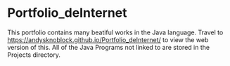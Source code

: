 # Portfolio_deInternet
This portfolio contains many beatiful works in the Java language. Travel to https://andysknoblock.github.io/Portfolio_deInternet/ to view the web version of this.  All of the Java Programs not linked to are stored in the Projects directory. 
